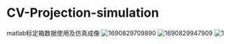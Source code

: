 # CV-Projection-simulation
matlab标定箱数据使用及仿真成像
![1690829709890](https://github.com/Kylin-TechCenter/CV-Projection-simulation/assets/109327979/ca777c06-cc67-4ab5-a1bc-ddf920c29eaa)
![1690829947909](https://github.com/Kylin-TechCenter/CV-Projection-simulation/assets/109327979/0f69b980-ff59-4986-bc7c-53c5526e3c13)
![1](https://github.com/Kylin-TechCenter/CV-Projection-simulation/assets/109327979/9f160737-f2da-45c8-a7eb-3bd0b0fd7597)

